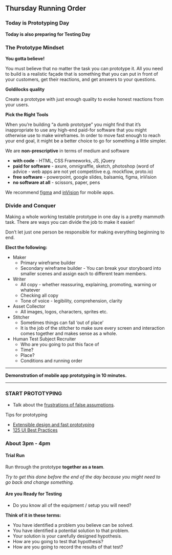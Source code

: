 ## Thursday Running Order

### Today is Prototyping Day

**Today is also preparing for Testing Day**

### The Prototype Mindset

**You gotta believe!**

You must believe that no matter the task you can prototype it.
All you need to build is a realistic façade that is something that you can put in front of your customers, get their reactions, and get answers to your questions.

**Goldilocks quality**

Create a prototype with just enough quality to evoke honest reactions from your users.

**Pick the Right Tools**

When you’re building “a dumb prototype” you might find that it’s inappropriate to use any high-end paid-for software that you might otherwise use to make wireframes. In order to move fast enough to reach your end goal, it might be a better choice to go for something a little simpler.

We are **non-prescriptive** in terms of medium and software

- **with code** - HTML, CSS Frameworks, JS, jQuery
- **paid for software** - axure, omnigraffle, sketch, photoshop (word of advice - web apps are not yet competitive e.g. mockflow, proto.io)
- **free software** - powerpoint, google slides, balsamiq, figma, inVision
- **no software at all** - scissors, paper, pens

We recommend [figma](https://www.figma.com/) and [inVision](https://www.invisionapp.com/) for mobile apps.

### Divide and Conquer

Making a whole working testable prototype in one day is a pretty mammoth task.
There are ways you can divide the job to make it easier!

Don’t let just one person be responsible for making everything beginning to end.

**Elect the following:**

- Maker
  - Primary wireframe builder
  - Secondary wireframe builder - You can break your storyboard into smaller scenes and assign each to different team members.
- Writer
  - All copy - whether reassuring, explaining, promoting, warning or whatever
  - Checking all copy
  - Tone of voice - legibility, comprehension, clarity
- Asset Collector
  - All images, logos, characters, sprites etc.
- Stitcher
  - Sometimes things can fall ‘out of place’
  - It is the job of the stitcher to make sure every screen and interaction comes together and makes sense as a whole.
- Human Test Subject Recruiter
  - Who are you going to put this face of
  - Time?
  - Place?
  - Conditions and running order


----------


**Demonstration of mobile app prototyping in 10 minutes.**


----------

### START PROTOTYPING

- Talk about the [frustrations of false assumptions](https://medium.com/@harrygfox/i-assume-this-is-right-1ef6c9f36f37).

Tips for prototyping

- [Extensible design and fast prototyping](https://medium.com/m/signin?redirect=https%3A%2F%2Fmedium.com%2Fp%2F55cfa0b0494b%2Fedit&loginType=default)
- [125 UI Best Practices](https://www.nickkolenda.com/user-experience/)

### About 3pm - 4pm

#### Trial Run

Run through the prototype **together as a team**.

*Try to get this done before the end of the day because you might need to go back and change something.*

#### Are you Ready for Testing
- Do you know all of the equipment / setup you will need?

**Think of it in these terms:**

- You have identified a problem you believe can be solved.
- You have identified a potential solution to that problem.
- Your solution is your carefully designed hypothesis.
- How are you going to test that hypothesis?
- How are you going to record the results of that test?
